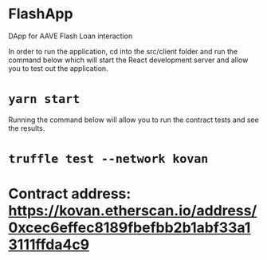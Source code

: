 # FlashApp
DApp for AAVE Flash Loan interaction

In order to run the application, cd into the src/client folder and run the command below which will start the React development server and allow you to test out the application.

# `yarn start`

Running the command below will allow you to run the contract tests and see the results.

# `truffle test --network kovan`

# Contract address: https://kovan.etherscan.io/address/0xcec6effec8189fbefbb2b1abf33a13111ffda4c9
